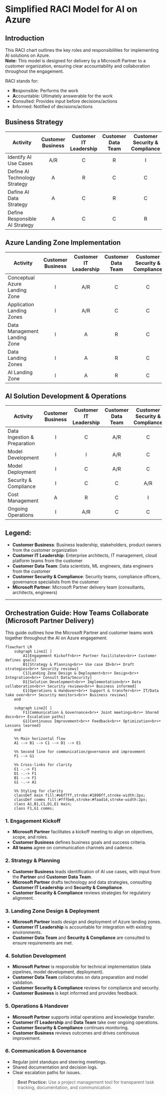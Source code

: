 # Simplified RACI Model for AI on Azure

## Introduction
This RACI chart outlines the key roles and responsibilities for implementing AI solutions on Azure.  
**Note:** This model is designed for delivery by a Microsoft Partner to a customer organization, ensuring clear accountability and collaboration throughout the engagement.

RACI stands for:
- **R**esponsible: Performs the work
- **A**ccountable: Ultimately answerable for the work
- **C**onsulted: Provides input before decisions/actions
- **I**nformed: Notified of decisions/actions

## Business Strategy

| Activity | Customer Business | Customer IT Leadership | Customer Data Team | Customer Security & Compliance | Microsoft Partner |
|----------|:----------------:|:---------------------:|:-----------------:|:------------------------------:|:----------------:|
| Identify AI Use Cases | A/R | C | R | I | C |
| Define AI Technology Strategy | A | R | C | C | C/R |
| Define AI Data Strategy | A | C | R | C | C/R |
| Define Responsible AI Strategy | A | C | C | R | C |

## Azure Landing Zone Implementation

| Activity | Customer Business | Customer IT Leadership | Customer Data Team | Customer Security & Compliance | Microsoft Partner |
|----------|:----------------:|:---------------------:|:-----------------:|:------------------------------:|:----------------:|
| Conceptual Azure Landing Zone | I | A/R | C | C | R |
| Application Landing Zones | I | A/R | C | C | R |
| Data Management Landing Zone | I | A | R | C | R |
| Data Landing Zones | I | A | R | C | R |
| AI Landing Zone | I | A | R | C | R |

## AI Solution Development & Operations

| Activity | Customer Business | Customer IT Leadership | Customer Data Team | Customer Security & Compliance | Microsoft Partner |
|----------|:----------------:|:---------------------:|:-----------------:|:------------------------------:|:----------------:|
| Data Ingestion & Preparation | I | C | A/R | C | R |
| Model Development | I | I | A/R | C | R |
| Model Deployment | I | C | A/R | C | R |
| Security & Compliance | I | C | C | A/R | C |
| Cost Management | A | R | C | I | C |
| Ongoing Operations | I | A/R | C | C | C |

## Legend:
- **Customer Business**: Business leadership, stakeholders, product owners from the customer organization
- **Customer IT Leadership**: Enterprise architects, IT management, cloud platform teams from the customer
- **Customer Data Team**: Data scientists, ML engineers, data engineers from the customer
- **Customer Security & Compliance**: Security teams, compliance officers, governance specialists from the customer
- **Microsoft Partner**: Microsoft Partner delivery team (consultants, architects, engineers)

---

## Orchestration Guide: How Teams Collaborate (Microsoft Partner Delivery)

This guide outlines how the Microsoft Partner and customer teams work together throughout the AI on Azure engagement.

```mermaid
flowchart LR
    subgraph Line1[ ]
        A1[Engagement Kickoff<br>• Partner facilitates<br>• Customer defines goals]
        B1[Strategy & Planning<br>• Use case ID<br>• Draft strategies<br>• Security reviews]
        C1[Landing Zone Design & Deployment<br>• Design<br>• Integration<br>• Consult Data/Security]
        D1[Solution Development<br>• Implementation<br>• Data collaboration<br>• Security reviews<br>• Business informed]
        E1[Operations & Handover<br>• Support & transfer<br>• IT/Data take over<br>• Security monitors<br>• Business reviews]
    end

    subgraph Line2[ ]
        F1[Communication & Governance<br>• Joint meetings<br>• Shared docs<br>• Escalation paths]
        G1[Continuous Improvement<br>• Feedback<br>• Optimization<br>• Lessons learned]
    end

    %% Main horizontal flow
    A1 --> B1 --> C1 --> D1 --> E1

    %% Second line for communication/governance and improvement
    F1 --> G1

    %% Cross-links for clarity
    E1 -.-> F1
    D1 -.-> F1
    B1 -.-> F1
    G1 -.-> A1

    %% Styling for clarity
    classDef main fill:#e6f7ff,stroke:#1890ff,stroke-width:2px;
    classDef comms fill:#fffbe6,stroke:#faad14,stroke-width:2px;
    class A1,B1,C1,D1,E1 main;
    class F1,G1 comms;
```

### 1. Engagement Kickoff
- **Microsoft Partner** facilitates a kickoff meeting to align on objectives, scope, and roles.
- **Customer Business** defines business goals and success criteria.
- **All teams** agree on communication channels and cadence.

### 2. Strategy & Planning
- **Customer Business** leads identification of AI use cases, with input from the **Partner** and **Customer Data Team**.
- **Microsoft Partner** drafts technology and data strategies, consulting **Customer IT Leadership** and **Security & Compliance**.
- **Customer Security & Compliance** reviews strategies for regulatory alignment.

### 3. Landing Zone Design & Deployment
- **Microsoft Partner** leads design and deployment of Azure landing zones.
- **Customer IT Leadership** is accountable for integration with existing environments.
- **Customer Data Team** and **Security & Compliance** are consulted to ensure requirements are met.

### 4. Solution Development
- **Microsoft Partner** is responsible for technical implementation (data pipelines, model development, deployment).
- **Customer Data Team** collaborates on data preparation and model validation.
- **Customer Security & Compliance** reviews for compliance and security.
- **Customer Business** is kept informed and provides feedback.

### 5. Operations & Handover
- **Microsoft Partner** supports initial operations and knowledge transfer.
- **Customer IT Leadership** and **Data Team** take over ongoing operations.
- **Customer Security & Compliance** continues monitoring.
- **Customer Business** reviews outcomes and drives continuous improvement.

### 6. Communication & Governance
- Regular joint standups and steering meetings.
- Shared documentation and decision logs.
- Clear escalation paths for issues.

> **Best Practice:** Use a project management tool for transparent task tracking, documentation, and communication.

